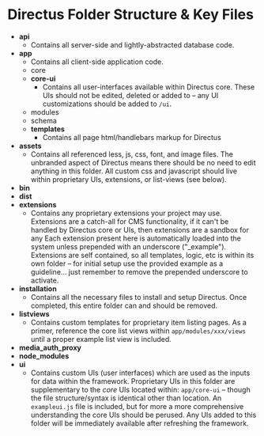 # Directus Folder Structure & Key Files

* **api**
    * Contains all server-side and lightly-abstracted database code.
* **app**
    * Contains all client-side application code.
    * core
    * **core-ui**
        * Contains all user-interfaces available within Directus core. These UIs should not be edited, deleted or added to – any UI customizations should be added to `/ui`.
    * modules
    * schema
    * **templates**
        * Contains all page html/handlebars markup for Directus
* **assets**
    * Contains all referenced less, js, css, font, and image files. The unbranded aspect of Directus means there should be no need to edit anything in this folder. All custom css and javascript should live within proprietary UIs, extensions, or list-views (see below).
* **bin**
* **dist**
* **extensions**
    * Contains any proprietary extensions your project may use. Extensions are a catch-all for CMS functionality, if it can't be handled by Directus core or UIs, then extensions are a sandbox for any Each extension present here is automatically loaded into the system unless prepended with an underscore ("_example"). Extensions are self contained, so all templates, logic, etc is within its own folder – for initial setup use the provided example as a guideline... just remember to remove the prepended underscore to activate.
* **installation**
    * Contains all the necessary files to install and setup Directus. Once completed, this entire folder can and should be removed. 
* **listviews**
    * Contains custom templates for proprietary item listing pages. As a primer, reference the core list views within `app/modules/xxx/views` until a proper example list view is included.
* **media_auth_proxy**
* **node_modules**
* **ui**
    * Contains custom UIs (user interfaces) which are used as the inputs for data within the framework. Proprietary UIs in this folder are supplementary to the _core_ UIs located within: `app/core-ui` – though the file structure/syntax is identical other than location. An `exampleui.js` file is included, but for more a more comprehensive understanding the core UIs should be perused. Any UIs added to this folder will be immediately available after refreshing the framework.